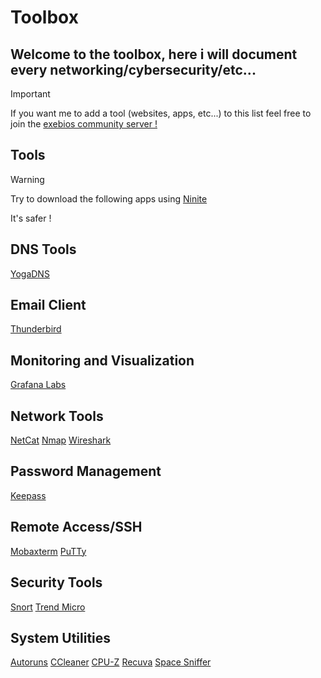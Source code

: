 # Toolbox
## Welcome to the toolbox, here i will document every networking/cybersecurity/etc...
>[!important]
>If you want me to add a tool (websites, apps, etc...) to this list feel free to join the [exebios community server !](https://discord.gg/2bgJPXpNq7)
## Tools
>[!Warning]
>Try to download the following apps using [Ninite](https://ninite.com/)
>
>It's safer !

## DNS Tools
[YogaDNS](https://www.yogadns.com/)
## Email Client
[Thunderbird](https://www.thunderbird.net/fr/)
## Monitoring and Visualization
[Grafana Labs](https://grafana.com/)
## Network Tools
[NetCat](https://eternallybored.org/misc/netcat/)
[Nmap](https://nmap.org/)
[Wireshark](https://www.wireshark.org/download.html)
## Password Management
[Keepass](https://keepass.info/)
## Remote Access/SSH
[Mobaxterm](https://mobaxterm.mobatek.net/)
[PuTTy](https://www.putty.org/)
## Security Tools
[Snort](https://snort.org/)
[Trend Micro](https://www.trendmicro.com/fr_fr/business.html)
## System Utilities
[Autoruns](https://live.sysinternals.com/Autoruns.exe)
[CCleaner](https://www.ccleaner.com/fr-fr)
[CPU-Z](https://www.cpuid.com/softwares/cpu-z.html)
[Recuva](http://www.recuva.fr/)
[Space Sniffer](https://spacesniffer.fr.softonic.com/)

